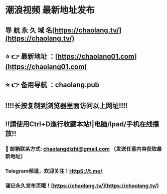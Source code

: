 # 潮浪视频 最新地址发布

## 导 航 永 久 域 名[https://chaolang.tv/](https://chaolang.tv/)

## ⭐️ 👉 最新地址 ：[https://chaolang01.com](https://chaolang01.com)

## ⭐️ 👉 备用导航 ：chaolang.pub

## ‼️‼️长按复制到浏览器里面访问以上网址‼️‼️

## ‼️請使用Ctrl+D進行收藏本站!|电脑/Ipad/手机在线播放‼️

### 📧 邮箱联系方式: [chaolangdizhi@gmail.com](mailto:chaolangdizhi@gmail.com) （发送任意内容获取最新地址）

### Telegram频道，欢迎关注！[HttpS://t.me/](https://t.me/)

### 谨记永久发布页哦！[https://chaolang.tv/](https://chaolang.tv/)
